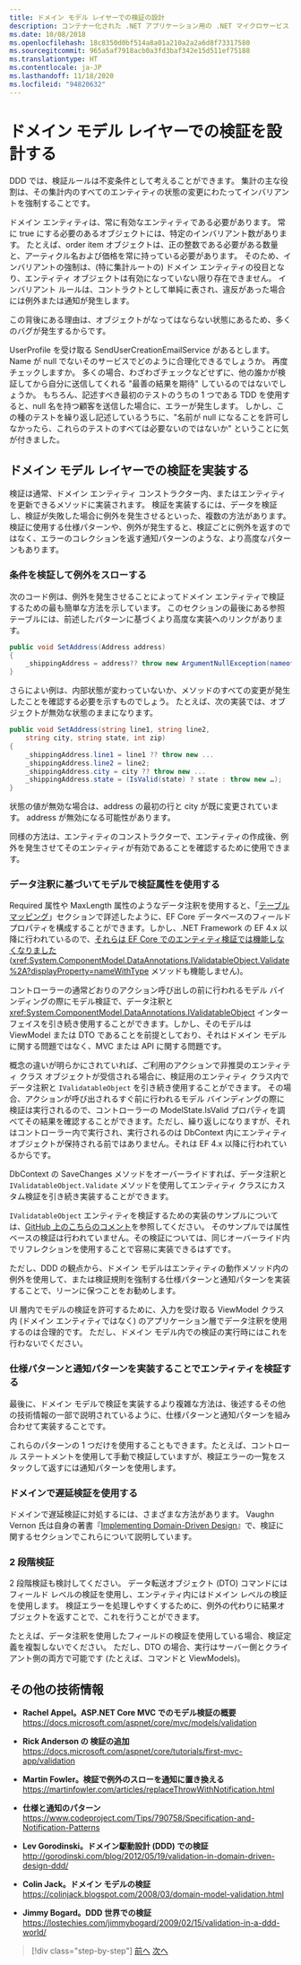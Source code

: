```yaml
---
title: ドメイン モデル レイヤーでの検証の設計
description: コンテナー化された .NET アプリケーション用の .NET マイクロサービス アーキテクチャ | ドメイン モデル検証の主要な概念を理解する。
ms.date: 10/08/2018
ms.openlocfilehash: 18c8350d0bf514a8a01a210a2a2a6d8f73317580
ms.sourcegitcommit: 965a5af7918acb0a3fd3baf342e15d511ef75188
ms.translationtype: HT
ms.contentlocale: ja-JP
ms.lasthandoff: 11/18/2020
ms.locfileid: "94820632"
---
```

# <a name="design-validations-in-the-domain-model-layer"></a>ドメイン モデル レイヤーでの検証を設計する

DDD では、検証ルールは不変条件として考えることができます。 集計の主な役割は、その集計内のすべてのエンティティの状態の変更にわたってインバリアントを強制することです。

ドメイン エンティティは、常に有効なエンティティである必要があります。 常に true にする必要のあるオブジェクトには、特定のインバリアント数があります。 たとえば、order item オブジェクトは、正の整数である必要がある数量と、アーティクル名および価格を常に持っている必要があります。 そのため、インバリアントの強制は、(特に集計ルートの) ドメイン エンティティの役目となり、エンティティ オブジェクトは有効になっていない限り存在できません。 インバリアント ルールは、コントラクトとして単純に表され、違反があった場合には例外または通知が発生します。

この背後にある理由は、オブジェクトがなってはならない状態にあるため、多くのバグが発生するからです。

UserProfile を受け取る SendUserCreationEmailService があるとします。Name が null でないそのサービスでどのように合理化できるでしょうか。 再度チェックしますか。 多くの場合、わざわざチェックなどせずに、他の誰かが検証してから自分に送信してくれる "最善の結果を期待" しているのではないでしょうか。 もちろん、記述すべき最初のテストのうちの 1 つである TDD を使用すると、null 名を持つ顧客を送信した場合に、エラーが発生します。 しかし、この種のテストを繰り返し記述しているうちに、"名前が null になることを許可しなかったら、これらのテストのすべては必要ないのではないか" ということに気が付きました。

## <a name="implement-validations-in-the-domain-model-layer"></a>ドメイン モデル レイヤーでの検証を実装する

検証は通常、ドメイン エンティティ コンストラクター内、またはエンティティを更新できるメソッドに実装されます。 検証を実装するには、データを検証し、検証が失敗した場合に例外を発生させるといった、複数の方法があります。 検証に使用する仕様パターンや、例外が発生すると、検証ごとに例外を返すのではなく、エラーのコレクションを返す通知パターンのような、より高度なパターンもあります。

### <a name="validate-conditions-and-throw-exceptions"></a>条件を検証して例外をスローする

次のコード例は、例外を発生させることによってドメイン エンティティで検証するための最も簡単な方法を示しています。 このセクションの最後にある参照テーブルには、前述したパターンに基づくより高度な実装へのリンクがあります。

```csharp
public void SetAddress(Address address)
{
    _shippingAddress = address?? throw new ArgumentNullException(nameof(address));
}
```

さらによい例は、内部状態が変わっていないか、メソッドのすべての変更が発生したことを確認する必要を示すものでしょう。 たとえば、次の実装では、オブジェクトが無効な状態のままになります。

```csharp
public void SetAddress(string line1, string line2,
    string city, string state, int zip)
{
    _shippingAddress.line1 = line1 ?? throw new ...
    _shippingAddress.line2 = line2;
    _shippingAddress.city = city ?? throw new ...
    _shippingAddress.state = (IsValid(state) ? state : throw new …);
}
```

状態の値が無効な場合は、address の最初の行と city が既に変更されています。 address が無効になる可能性があります。

同様の方法は、エンティティのコンストラクターで、エンティティの作成後、例外を発生させてそのエンティティが有効であることを確認するために使用できます。

### <a name="use-validation-attributes-in-the-model-based-on-data-annotations"></a>データ注釈に基づいてモデルで検証属性を使用する

Required 属性や MaxLength 属性のようなデータ注釈を使用すると、「[テーブル マッピング](infrastructure-persistence-layer-implementation-entity-framework-core.md#table-mapping)」セクションで詳述したように、EF Core データベースのフィールド プロパティを構成することができます。しかし、.NET Framework の EF 4.x 以降に行われているので、[それらは EF Core でのエンティティ検証では機能しなくなりました](https://github.com/dotnet/efcore/issues/3680) (<xref:System.ComponentModel.DataAnnotations.IValidatableObject.Validate%2A?displayProperty=nameWithType> メソッドも機能しません)。

コントローラーの通常どおりのアクション呼び出しの前に行われるモデル バインディングの際にモデル検証で、データ注釈と <xref:System.ComponentModel.DataAnnotations.IValidatableObject> インターフェイスを引き続き使用することができます。しかし、そのモデルは ViewModel または DTO であることを前提としており、それはドメイン モデルに関する問題ではなく、MVC または API に関する問題です。

概念の違いが明らかにされていれば、ご利用のアクションで非推奨のエンティティ クラス オブジェクトが受信される場合に、検証用のエンティティ クラス内でデータ注釈と `IValidatableObject` を引き続き使用することができます。 その場合、アクションが呼び出されるすぐ前に行われるモデル バインディングの際に検証は実行されるので、コントローラーの ModelState.IsValid プロパティを調べてその結果を確認することができます。ただし、繰り返しになりますが、それはコントローラー内で実行され、実行されるのは DbContext 内にエンティティ オブジェクトが保持される前ではありません。それは EF 4.x 以降に行われているからです。

DbContext の SaveChanges メソッドをオーバーライドすれば、データ注釈と `IValidatableObject.Validate` メソッドを使用してエンティティ クラスにカスタム検証を引き続き実装することができます。

`IValidatableObject` エンティティを検証するための実装のサンプルについては、[GitHub 上のこちらのコメント](https://github.com/dotnet/efcore/issues/3680#issuecomment-155502539)を参照してください。 そのサンプルでは属性ベースの検証は行われていません。その検証については、同じオーバーライド内でリフレクションを使用することで容易に実装できるはずです。

ただし、DDD の観点から、ドメイン モデルはエンティティの動作メソッド内の例外を使用して、または検証規則を強制する仕様パターンと通知パターンを実装することで、リーンに保つことをお勧めします。

UI 層内でモデルの検証を許可するために、入力を受け取る ViewModel クラス内 (ドメイン エンティティではなく) のアプリケーション層でデータ注釈を使用するのは合理的です。 ただし、ドメイン モデル内での検証の実行時にはこれを行わないでください。

### <a name="validate-entities-by-implementing-the-specification-pattern-and-the-notification-pattern"></a>仕様パターンと通知パターンを実装することでエンティティを検証する

最後に、ドメイン モデルで検証を実装するより複雑な方法は、後述するその他の技術情報の一部で説明されているように、仕様パターンと通知パターンを組み合わせて実装することです。

これらのパターンの 1 つだけを使用することもできます。たとえば、コントロール ステートメントを使用して手動で検証していますが、検証エラーの一覧をスタックして返すには通知パターンを使用します。

### <a name="use-deferred-validation-in-the-domain"></a>ドメインで遅延検証を使用する

ドメインで遅延検証に対処するには、さまざまな方法があります。 Vaughn Vernon 氏は自身の著書『[Implementing Domain-Driven Design](https://www.amazon.com/Implementing-Domain-Driven-Design-Vaughn-Vernon/dp/0321834577)』で、検証に関するセクションでこれらについて説明しています。

### <a name="two-step-validation"></a>2 段階検証

2 段階検証も検討してください。 データ転送オブジェクト (DTO) コマンドにはフィールド レベルの検証を使用し、エンティティ内にはドメイン レベルの検証を使用します。 検証エラーを処理しやすくするために、例外の代わりに結果オブジェクトを返すことで、これを行うことができます。

たとえば、データ注釈を使用したフィールドの検証を使用している場合、検証定義を複製しないでください。 ただし、DTO の場合、実行はサーバー側とクライアント側の両方で可能です (たとえば、コマンドと ViewModels)。

## <a name="additional-resources"></a>その他の技術情報

- **Rachel Appel。ASP.NET Core MVC でのモデル検証の概要** \
  <https://docs.microsoft.com/aspnet/core/mvc/models/validation>

- **Rick Anderson の 検証の追加** \
  <https://docs.microsoft.com/aspnet/core/tutorials/first-mvc-app/validation>

- **Martin Fowler。検証で例外のスローを通知に置き換える** \
  <https://martinfowler.com/articles/replaceThrowWithNotification.html>

- **仕様と通知のパターン** \
  <https://www.codeproject.com/Tips/790758/Specification-and-Notification-Patterns>

- **Lev Gorodinski。ドメイン駆動設計 (DDD) での検証** \
  <http://gorodinski.com/blog/2012/05/19/validation-in-domain-driven-design-ddd/>

- **Colin Jack。ドメイン モデルの検証** \
  <https://colinjack.blogspot.com/2008/03/domain-model-validation.html>

- **Jimmy Bogard。DDD 世界での検証** \
  <https://lostechies.com/jimmybogard/2009/02/15/validation-in-a-ddd-world/>

> [!div class="step-by-step"]
> [前へ](enumeration-classes-over-enum-types.md)
> [次へ](client-side-validation.md)
